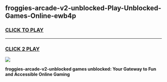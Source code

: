 
## froggies-arcade-v2-unblocked-Play-Unblocked-Games-Online-ewb4p
<h3>
<a href="https://premium76.site?title=froggies-arcade-v2-unblocked&ref=25A">CLICK TO PLAY</a></h3>
<hr>

<h3>
<a href="https://premium76.site?title=froggies-arcade-v2-unblocked&ref=25A">CLICK 2 PLAY</a>
  
</h3>

<a href="https://premium76.site?title=froggies-arcade-v2-unblocked&ref=25A"><img src="https://clearcache.store/games.png"></a>


**froggies-arcade-v2-unblocked games unblocked: Your Gateway to Fun and Accessible Online Gaming**
